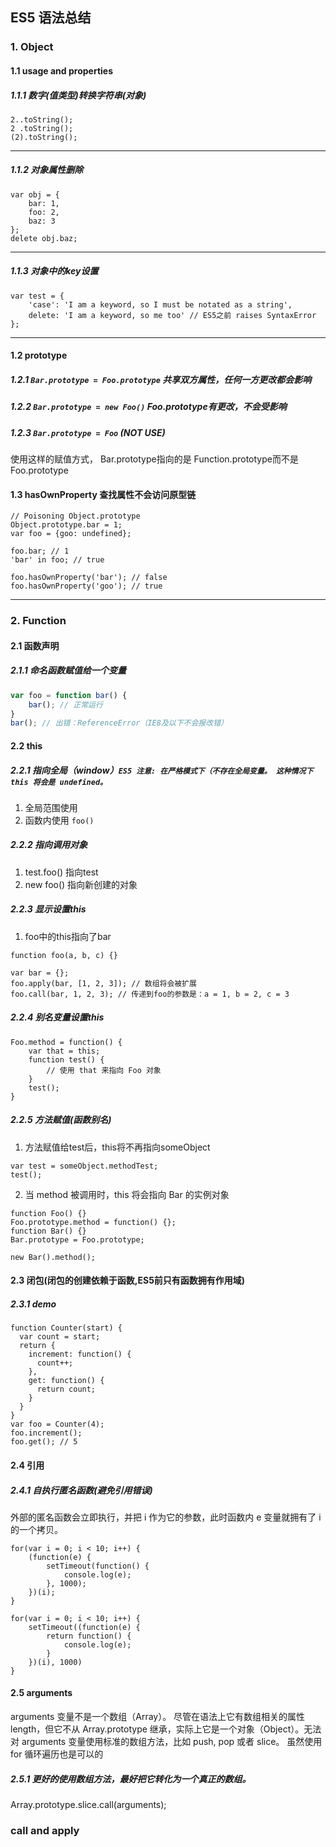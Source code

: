 ## ES5 语法总结

### 1. Object

#### 1.1 usage and properties

##### 1.1.1 数字(值类型)转换字符串(对象)
```
2..toString();
2 .toString();
(2).toString();
```
---

##### 1.1.2 对象属性删除
```
var obj = {
    bar: 1,
    foo: 2,
    baz: 3
};
delete obj.baz;
```
---
##### 1.1.3 对象中的key设置
```
var test = {
    'case': 'I am a keyword, so I must be notated as a string',
    delete: 'I am a keyword, so me too' // ES5之前 raises SyntaxError
};
```
---

#### 1.2 prototype

##### 1.2.1 ```Bar.prototype = Foo.prototype``` 共享双方属性，任何一方更改都会影响

##### 1.2.2 ```Bar.prototype = new Foo()``` Foo.prototype有更改，不会受影响

##### 1.2.3 ```Bar.prototype = Foo``` (NOT USE)
使用这样的赋值方式， Bar.prototype指向的是 Function.prototype而不是 Foo.prototype


#### 1.3 hasOwnProperty 查找属性不会访问原型链

```
// Poisoning Object.prototype
Object.prototype.bar = 1;
var foo = {goo: undefined};

foo.bar; // 1
'bar' in foo; // true

foo.hasOwnProperty('bar'); // false
foo.hasOwnProperty('goo'); // true
```
---

### 2. Function

#### 2.1 函数声明

##### 2.1.1 命名函数赋值给一个变量
```js
var foo = function bar() {
    bar(); // 正常运行
}
bar(); // 出错：ReferenceError（IE8及以下不会报改错）
```

#### 2.2 this

##### 2.2.1 指向全局（window）```ES5 注意: 在严格模式下（不存在全局变量。 这种情况下 this 将会是 undefined。```
1. 全局范围使用
2. 函数内使用 ``` foo() ```


##### 2.2.2 指向调用对象
1. test.foo() 指向test
2. new foo() 指向新创建的对象

##### 2.2.3 显示设置this
1. foo中的this指向了bar

```
function foo(a, b, c) {}

var bar = {};
foo.apply(bar, [1, 2, 3]); // 数组将会被扩展
foo.call(bar, 1, 2, 3); // 传递到foo的参数是：a = 1, b = 2, c = 3
```

##### 2.2.4 别名变量设置this
```
Foo.method = function() {
    var that = this;
    function test() {
        // 使用 that 来指向 Foo 对象
    }
    test();
}
```

##### 2.2.5 方法赋值(函数别名)
1. 方法赋值给test后，this将不再指向someObject
```
var test = someObject.methodTest;
test();
```

2. 当 method 被调用时，this 将会指向 Bar 的实例对象

```
function Foo() {}
Foo.prototype.method = function() {};
function Bar() {}
Bar.prototype = Foo.prototype;

new Bar().method();
```

#### 2.3 闭包(闭包的创建依赖于函数,ES5前只有函数拥有作用域)
##### 2.3.1 demo
```
function Counter(start) {
  var count = start;
  return {
    increment: function() {
      count++;
    },
    get: function() {
      return count;
    }
  }
}
var foo = Counter(4);
foo.increment();
foo.get(); // 5
```

#### 2.4 引用
##### 2.4.1 自执行匿名函数(避免引用错误)

外部的匿名函数会立即执行，并把 i 作为它的参数，此时函数内 e 变量就拥有了 i 的一个拷贝。
```
for(var i = 0; i < 10; i++) {
    (function(e) {
        setTimeout(function() {
            console.log(e);  
        }, 1000);
    })(i);
}
```
```
for(var i = 0; i < 10; i++) {
    setTimeout((function(e) {
        return function() {
            console.log(e);
        }
    })(i), 1000)
}
```

#### 2.5 arguments
arguments 变量不是一个数组（Array）。 尽管在语法上它有数组相关的属性 length，但它不从 Array.prototype 继承，实际上它是一个对象（Object）。无法对 arguments 变量使用标准的数组方法，比如 push, pop 或者 slice。 虽然使用 for 循环遍历也是可以的

##### 2.5.1 更好的使用数组方法，最好把它转化为一个真正的数组。
Array.prototype.slice.call(arguments);

### call and apply
